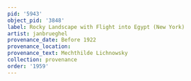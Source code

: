 ```yaml
---
pid: '5943'
object_pid: '3848'
label: Rocky Landscape with Flight into Egypt (New York)
artist: janbrueghel
provenance_date: Before 1922
provenance_location:
provenance_text: Mechthilde Lichnowsky
collection: provenance
order: '1959'
---
```


